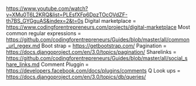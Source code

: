 https://www.youtube.com/watch?v=XMu0T6L2KRQ&list=PLEsfXFp6DpzTOcOVdZF-th7BS_GYGguAS&index=2&t=0s
Digital marketplace = https://www.codingforentrepreneurs.com/projects/digital-marketplace
Most common regular expressions = https://github.com/codingforentrepreneurs/Guides/blob/master/all/common_url_regex.md
Boot strap = https://getbootstrap.com/
Pagination = https://docs.djangoproject.com/en/3.0/topics/pagination/
Sharelinks = https://github.com/codingforentrepreneurs/Guides/blob/master/all/social_share_links.md
Comment Pluggin = https://developers.facebook.com/docs/plugins/comments
Q Look ups = https://docs.djangoproject.com/en/3.0/topics/db/queries/
